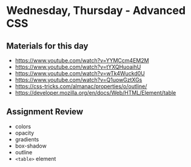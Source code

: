 # Wednesday, Thursday - Advanced CSS

## Materials for this day
 - https://www.youtube.com/watch?v=YYMCcm4EM2M
 - https://www.youtube.com/watch?v=tYXQHuoaihU
 - https://www.youtube.com/watch?v=wTk4Wuckd0U
 - https://www.youtube.com/watch?v=Q1uowGztXGs
 - https://css-tricks.com/almanac/properties/o/outline/
 - https://developer.mozilla.org/en/docs/Web/HTML/Element/table


## Assignment Review
 - colors
 - opacity
 - gradients
 - box-shadow
 - outline
 - `<table>` element

